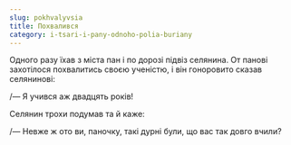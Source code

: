 ```yaml
---
slug: pokhvalyvsia
title: Похвалився
category: i-tsari-i-pany-odnoho-polia-buriany
---
```

Одного разу їхав з міста пан і по дорозі підвіз селянина. От панові захотілося похвалитись своєю ученістю, і він гоноровито сказав селянинові:

/— Я учився аж двадцять років!

Селянин трохи подумав та й каже:

/— Невже ж ото ви, паночку, такі дурні були, що вас так довго вчили?
